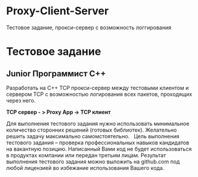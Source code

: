 # Proxy-Client-Server
Тестовое задание, прокси-сервер с возможность логгирования

# Тестовое задание

## Junior Программист С++

Разработать на C++ TCP прокси-сервер между тестовыми клиентом и сервером TCP с возможностью логирования всех пакетов, проходящих через него. 

__TCP сервер - > Proxy App  -> TCP клиент__

Для выполнения тестового задания нужно использовать минимальное количество сторонних решений (готовых библиотек). Желательно решить задачу максимально самомстоятельно.
 
Цель выполнения тестового задания – проверка профессиональных навыков кандидатов на вакантную позицию. Написанный Вами код не будет использоваться в продуктах компании или передан третьим лицам. Результат выполнения тестового задания можно выложить на github.com под любой лицензией во избежание использования Вашего кода.
